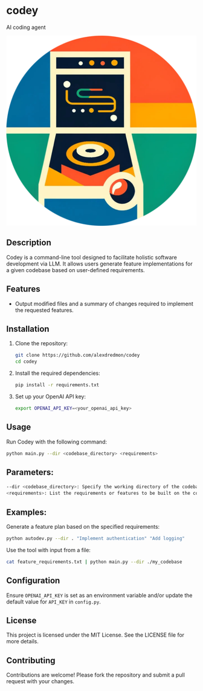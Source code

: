 # codey
AI coding agent

![Codey logo](logo.png)

## Description

Codey is a command-line tool designed to facilitate holistic software development via LLM. It allows users generate feature implementations for a given codebase based on user-defined requirements.

## Features

- Output modified files and a summary of changes required to implement the requested features.

## Installation

1. Clone the repository:
    ```bash
    git clone https://github.com/alexdredmon/codey
    cd codey
    ```

2. Install the required dependencies:
    ```bash
    pip install -r requirements.txt
    ```

3. Set up your OpenAI API key:
    ```bash
    export OPENAI_API_KEY=<your_openai_api_key>
    ```

## Usage

Run Codey with the following command:
```bash
python main.py --dir <codebase_directory> <requirements>
```

## Parameters:
```bash
--dir <codebase_directory>: Specify the working directory of the codebase (defaults to the current directory if not specified).
<requirements>: List the requirements or features to be built on the codebase.
````

## Examples:
Generate a feature plan based on the specified requirements:
```bash
python autodev.py --dir . "Implement authentication" "Add logging"
````

Use the tool with input from a file:
```bash
cat feature_requirements.txt | python main.py --dir ./my_codebase
````

## Configuration
Ensure `OPENAI_API_KEY` is set as an environment variable and/or update the default value for `API_KEY` in `config.py`.

## License
This project is licensed under the MIT License. See the LICENSE file for more details.

## Contributing
Contributions are welcome! Please fork the repository and submit a pull request with your changes.
